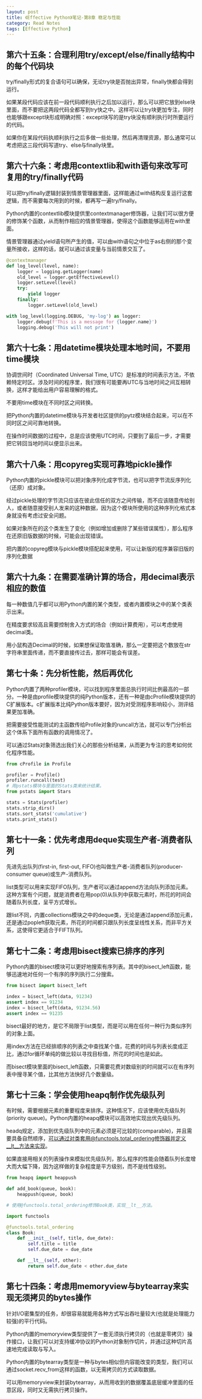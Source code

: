 ```yaml
---
layout: post
title: 《Effective Python》笔记-第8章 稳定与性能
category: Read Notes
tags: [Effective Python]
---
```


## 第六十五条：合理利用try/except/else/finally结构中的每个代码块

try/finally形式的复合语句可以确保，无论try块是否抛出异常，finally快都会得到运行。

如果某段代码应该在前一段代码顺利执行之后加以运行，那么可以把它放到else块里面，而不要把这两段代码全都写到try快之中。这样可以让try块更加专注，同时也能够跟except块形成明确对照：except块写的是try块没有顺利执行时所要运行的代码。

如果你在某段代码执顺利执行之后多做一些处理，然后再清理资源，那么通常可以考虑把这三段代码写道try、else与finally块里。

## 第六十六条：考虑用contextlib和with语句来改写可复用的try/finally代码

可以把try/finally逻辑封装到情景管理器里面，这样能通过with结构反复运行这套逻辑，而不需要每次用到的时候，都再写一遍try/finally。

Python内置的contextlib模块提供里contextmanager修饰器，让我们可以很方便的修饰某个函数，从而制作相应的情景管理器，使得这个函数能够运用在with里面。

情景管理器通过yield语句所产生的值，可以由with语句之中位于as右侧的那个变量所接收，这样的话，就可以通过该变量与当前情景交互了。

~~~python
@contextmanager
def log_level(level, name):
    logger = logging.getLogger(name)
    old_level = logger.getEffectiveLevel()
    logger.setLevel(level)
    try:
        yield logger
    finally:
        logger.setLevel(old_level)

with log_level(logging.DEBUG, 'my-log') as logger:
    logger.debug(f'This is a message for {logger.name}')
    logging.debug('This will not print')
~~~

## 第六十七条：用datetime模块处理本地时间，不要用time模块

协调世间时（Coordinated Universal Time, UTC）是标准的时间表示方法，不依赖特定时区。涉及时间的程序里，我们很有可能要再UTC与当地时间之间互相转换，这样才能给出用户容易理解的格式。

不要用time模块在不同时区之间转换。

把Python内置的datetime模块与开发者社区提供的pytz模块结合起来，可以在不同时区之间可靠地转换。

在操作时间数据的过程中，总是应该使用UTC时间，只要到了最后一步，才需要把它转回当地时间以便显示出来。

## 第六十八条：用copyreg实现可靠地pickle操作

Python内置的pickle模块可以把对象序列化成字节流，也可以把字节流反序列化（还原）成对象。

经过pickle处理的字节流只应该在彼此信任的双方之间传输，而不应该随意传给别人，或者随意接受别人发来的这种数据，因为这个模块所使用的这种序列化格式本身就没有考虑过安全问题。

如果对象所在的这个类发生了变化（例如增加或删除了某些错误属性），那么程序在还原旧版数据的时候，可能会出现错误。

把内置的copyreg模块与pickle模块搭配起来使用，可以让新版的程序兼容旧版的序列化数据

## 第六十九条：在需要准确计算的场合，用decimal表示相应的数值

每一种数值几乎都可以用Python内置的某个类型，或者内置模块之中的某个类表示出来。

在精度要求较高且需要控制舍入方式的场合（例如计算费用），可以考虑使用decimal类。

用小鼠构造Decimal的时候，如果想保证取值准确，那么一定要把这个数放在str字符串里面传递，而不要直接传过去，那样可能会有误差。

## 第七十条：先分析性能，然后再优化

Python内置了两种profiler模块，可以找到程序里面总执行时间比例最高的一部分。一种是由profile模块提供的纯Python版本，还有一种是由cProfile模块提供的C扩展版本。c扩展版本比纯Python版本要好，因为对受测程序影响较小，测评结果更加准确。

把需要接受性能测试的主函数传给Profile对象的runcall方法，就可以专门分析出这个体系下面所有函数的调用情况了。

可以通过Stats对象筛选出我们关心的那些分析结果，从而更为专注的思考如何优化程序性能。

~~~python
from cProfile in Profile

profiler = Profile()
profiler.runcall(test)
# 用pstats模块与里面的Stats类来统计结果。
from pstats import Stars

stats = Stats(profiler)
stats.strip_dirs()
stats.sort_stats('cumulative')
stats.print_stats()
~~~

## 第七十一条：优先考虑用deque实现生产者-消费者队列

先进先出队列(first-in, first-out, FIFO)也叫做生产者-消费者队列(producer-consumer queue)或生产-消费队列。

list类型可以用来实现FIFO队列，生产者可以通过append方法向队列添加元素。这种方案有个问题，就是消费者在用pop(0)从队列中获取元素时，所花的时间会随着队列长度，呈平方式增长。

跟list不同，内置collections模块之中的deque类，无论是通过append添加元素，还是通过popleft获取元素，所花的时间都只跟队列长度呈线性关系，而非平方关系，这使得它更适合于FIFT队列。

## 第七十二条：考虑用bisect搜索已排序的序列

Python内置的bisect模块可以更好地搜索有序列表。其中的bisect_left函数，能够迅速地对任何一个有序的序列执行二分搜索。

~~~python
from bisect import bisect_left

index = bisect_left(data, 91234)
assert index == 91234
index = bisect_left(data, 91234.56)
assert index == 91235
~~~

bisect最好的地方，是它不局限于list类型，而是可以用在任何一种行为类似序列的对象上面。

用index方法在已经排顺序的列表之中查找某个值，花费的时间与列表长度成正比，通过for循环单纯的做比较以寻找目标值，所花的时间也是如此。

而bisect模块里面的bisect_left函数，只需要花费对数级别的时间就可以在有序列表中搜寻某个值，比其他方法快好几个数量级。

## 第七十三条：学会使用heapq制作优先级队列

有时候，需要根据元素的重要程度来排序。这种情况下，应该使用优先级队列(priority queue)。Python内置的heapq模块可以高效地实现出优先级队列。

headq规定，添加到优先级队列中的元素必须是可比较的(comparable)，并且需要具备自然顺序，可以通过对类套用@functools.total_ordering修饰器并定义__lt__方法来实现。

如果直接用相关的列表操作来模拟优先级队列，那么程序的性能会随着队列长度增大而大幅下降，因为这样做的复杂程度是平方级别，而不是线性级别。

~~~python
from heapq import heappush

def add_book(queue, book):
    heappush(queue, book)

# 使用@functools.total_ordering修饰Book类，实现__lt__方法。

import functools

@functools.total_ordering
class Book:
    def __init__(self, title, due_date):
        self.title = title
        self.due_date = due_date

    def __lt__(self, other):
        return self.due_date < other.due_date
~~~

## 第七十四条：考虑用memoryview与bytearray来实现无须拷贝的bytes操作

针对I/O密集型的任务，却很容易就能用各种方式写出吞吐量较大(也就是处理能力较强)的平行代码。

Python内置的memoryview类型提供了一套无须执行拷贝的（也就是零拷贝）操作接口，让我们可以对支持缓冲协议的Python对象制作切片，并通过这种切片高速地完成读取与写入。

Python内置的bytearray类型是一种与bytes相似但内容能改变的类型，我们可以通过socket.recv_from这样的函数，以无需拷贝的方式读取数据。

可以用memoryview来封装bytearray，从而用收到的数据覆盖底层缓冲里面的任意区段，同时又无需执行拷贝操作。